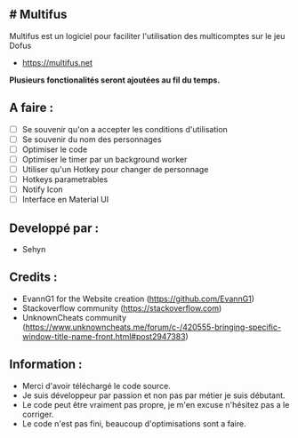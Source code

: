 ## # Multifus
Multifus est un logiciel pour faciliter l'utilisation des multicomptes sur le jeu Dofus
* https://multifus.net

**Plusieurs fonctionalités seront ajoutées au fil du temps.**

## A faire :

- [ ] Se souvenir qu'on a accepter les conditions d'utilisation
- [ ] Se souvenir du nom des personnages
- [ ] Optimiser le code
- [ ] Optimiser le timer par un background worker
- [ ] Utiliser qu'un Hotkey pour changer de personnage
- [ ] Hotkeys parametrables
- [ ] Notify Icon
- [ ] Interface en Material UI

## Developpé par :
* Sehyn

## Credits : 
* EvannG1 for the Website creation (https://github.com/EvannG1)
* Stackoverflow community (https://stackoverflow.com)
* UnknownCheats community (https://www.unknowncheats.me/forum/c-/420555-bringing-specific-window-title-name-front.html#post2947383)



## Information :
* Merci d'avoir téléchargé le code source.
* Je suis développeur par passion et non pas par métier je suis débutant.
* Le code peut être vraiment pas propre, je m'en excuse n'hésitez pas a le corriger.
* Le code n'est pas fini, beaucoup d'optimisations sont a faire.
